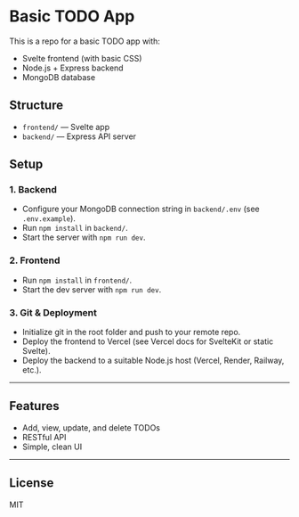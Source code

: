 # Basic TODO App

This is a repo for a basic TODO app with:
- Svelte frontend (with basic CSS)
- Node.js + Express backend
- MongoDB database

## Structure
- `frontend/` — Svelte app
- `backend/` — Express API server

## Setup

### 1. Backend
- Configure your MongoDB connection string in `backend/.env` (see `.env.example`).
- Run `npm install` in `backend/`.
- Start the server with `npm run dev`.

### 2. Frontend
- Run `npm install` in `frontend/`.
- Start the dev server with `npm run dev`.

### 3. Git & Deployment
- Initialize git in the root folder and push to your remote repo.
- Deploy the frontend to Vercel (see Vercel docs for SvelteKit or static Svelte).
- Deploy the backend to a suitable Node.js host (Vercel, Render, Railway, etc.).

---

## Features
- Add, view, update, and delete TODOs
- RESTful API
- Simple, clean UI

---

## License
MIT
